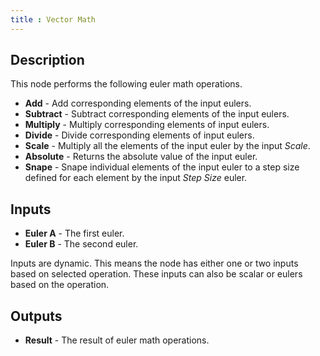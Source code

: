 ```yaml
---
title : Vector Math
---
```


## Description

This node performs the following euler math operations.

- **Add** - Add corresponding elements of the input eulers.
- **Subtract** - Subtract corresponding elements of the input eulers.
- **Multiply** - Multiply corresponding elements of input eulers.
- **Divide** - Divide corresponding elements of input eulers.
- **Scale** - Multiply all the elements of the input euler by the input
  *Scale*.
- **Absolute** - Returns the absolute value of the input euler.
- **Snape** - Snape individual elements of the input euler to a step size
  defined for each element by the input *Step Size* euler.

## Inputs

- **Euler A** - The first euler.
- **Euler B** - The second euler.

Inputs are dynamic. This means the node has either one or two inputs based on
selected operation. These inputs can also be scalar or eulers based on the
operation.

## Outputs

- **Result** - The result of euler math operations.
